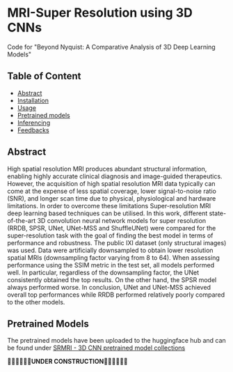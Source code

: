 # MRI-Super Resolution using 3D CNNs

Code for "Beyond Nyquist: A Comparative Analysis of 3D Deep Learning Models"


## Table of Content
* [Abstract](#abstract)
* [Installation](#installation)
* [Usage](#usage)
* [Pretrained models](#pre-trained-models)
* [Inferencing](#inferencing)
* [Feedbacks](#feedbacks)

## Abstract

High spatial resolution MRI produces abundant structural information, enabling highly
accurate clinical diagnosis and image-guided therapeutics. However, the acquisition of high spatial
resolution MRI data typically can come at the expense of less spatial coverage, lower signal-to-noise
ratio (SNR), and longer scan time due to physical, physiological and hardware limitations. In order
to overcome these limitations Super-resolution MRI deep learning based techniques can be utilised.
In this work, different state-of-the-art 3D convolution neural network models for super resolution
(RRDB, SPSR, UNet, UNet-MSS and ShuffleUNet) were compared for the super-resolution task with
the goal of finding the best model in terms of performance and robustness. The public IXI dataset
(only structural images) was used. Data were artificially downsampled to obtain lower resolution
spatial MRIs (downsampling factor varying from 8 to 64). When assessing performance using the
SSIM metric in the test set, all models performed well. In particular, regardless of the downsampling
factor, the UNet consistently obtained the top results. On the other hand, the SPSR model always
performed worse. In conclusion, UNet and UNet-MSS achieved overall top performances while
RRDB performed relatively poorly compared to the other models.

## Pretrained Models

The pretrained models have been uploaded to the huggingface hub and can be found under [SRMRI - 3D CNN pretrained model collections](https://huggingface.co/collections/venkatesh-thiru/srmri-3d-cnn-pretrained-model-collections-66c26c1dcb6aab077492fec3)

🚧🚧🚧🚧🚧🚧**UNDER CONSTRUCTION**🚧🚧🚧🚧🚧🚧